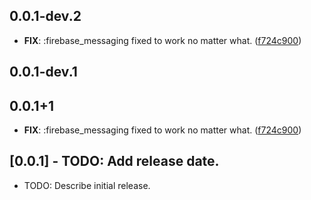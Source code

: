 ## 0.0.1-dev.2

 - **FIX**: :firebase_messaging fixed to work no matter what. ([f724c900](https://github.com/yegobox/flipper/commit/f724c900a590081442fb2eef35b25d7842a4be29))

## 0.0.1-dev.1
## 0.0.1+1

 - **FIX**: :firebase_messaging fixed to work no matter what. ([f724c900](https://github.com/FirebaseExtended/flutterfire/commit/f724c900a590081442fb2eef35b25d7842a4be29))

## [0.0.1] - TODO: Add release date.

* TODO: Describe initial release.
